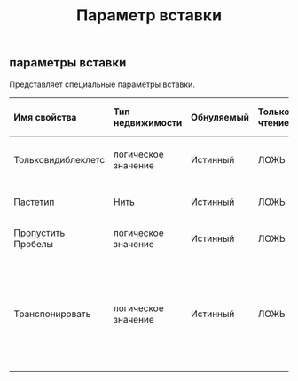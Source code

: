 ﻿---
title: Параметр вставки
second_title: Aspose.Cells Cloud Documen
type: docs
url: /ru/specification/model/pasteoptions/
description: "Aspose.Cells Спецификация облачной модели: PasteOptions. Легко обрабатывайте Excel и другие документы электронных таблиц с помощью таких функций, как открытие, создание, редактирование, разделение, слияние, сравнение и преобразование."
kwords: Excel, Office, электронная таблица, Cloud REST API, PasteOptions
weight: 50
---
## **параметры вставки**

 Представляет специальные параметры вставки.

| Имя свойства| Тип недвижимости| Обнуляемый| Только чтение| Значение по умолчанию| Описание|
|:- |:- |:- |:- |:- |:- |
| Тольковидиблеклетс| логическое значение| Истинный| ЛОЖЬ|| True означает копирование только видимых ячеек.|
| Пастетип| Нить| Истинный| ЛОЖЬ|| Паста специального типа.|
| Пропустить Пробелы| логическое значение| Истинный| ЛОЖЬ|| Указывает, пропускает ли пустые ячейки.|
| Транспонировать| логическое значение| Истинный| ЛОЖЬ||Значение true, чтобы транспонировать строки и столбцы при вставке диапазона. Значение по умолчанию неверно.|

